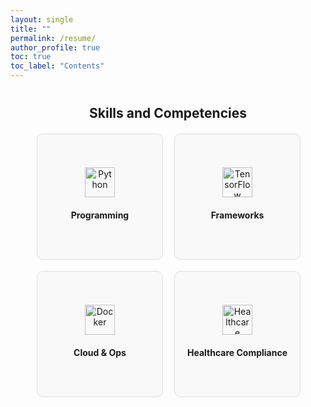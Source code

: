 ```yaml
---
layout: single
title: ""
permalink: /resume/
author_profile: true
toc: true
toc_label: "Contents"
---
```

<div style="margin: 40px 0;">
  <h2 style="text-align: center;">Skills and Competencies</h2>

  <!-- Flip Cards Section -->
  <div style="display: flex; flex-wrap: wrap; gap: 20px; justify-content: center; margin-top: 20px;">
    <!-- Card 1 -->
    <div class="flip-card">
      <div class="flip-card-inner">
        <div class="flip-card-front">
          <img src="https://img.icons8.com/color/48/000000/python.png" alt="Python">
          <h4>Programming</h4>
        </div>
        <div class="flip-card-back">
          <p>Python, R, SQL, C++, MATLAB</p>
        </div>
      </div>
    </div>
    <!-- Card 2 -->
    <div class="flip-card">
      <div class="flip-card-inner">
        <div class="flip-card-front">
          <img src="https://img.icons8.com/color/48/000000/tensorflow.png" alt="TensorFlow">
          <h4>Frameworks</h4>
        </div>
        <div class="flip-card-back">
          <p>TensorFlow, PyTorch, Keras, SciKit-Learn, Hugging Face Transformers</p>
        </div>
      </div>
    </div>
    <!-- Card 3 -->
    <div class="flip-card">
      <div class="flip-card-inner">
        <div class="flip-card-front">
          <img src="https://img.icons8.com/color/48/000000/docker.png" alt="Docker">
          <h4>Cloud & Ops</h4>
        </div>
        <div class="flip-card-back">
          <p>AWS, Docker, MLOps, CI/CD, Compute Canada Cloud</p>
        </div>
      </div>
    </div>
    <!-- Card 4 -->
    <div class="flip-card">
      <div class="flip-card-inner">
        <div class="flip-card-front">
          <img src="https://img.icons8.com/color/48/000000/health-data.png" alt="Healthcare">
          <h4>Healthcare Compliance</h4>
        </div>
        <div class="flip-card-back">
          <p>EHR, EMR, HIPAA, FDA, HL7 Standards</p>
        </div>
      </div>
    </div>
  </div>
</div>

<!-- CSS for Flip Cards -->
<style>
  .flip-card {
    background-color: transparent;
    width: 200px;
    height: 200px;
    perspective: 1000px;
  }
  .flip-card-inner {
    position: relative;
    width: 100%;
    height: 100%;
    text-align: center;
    transition: transform 0.6s;
    transform-style: preserve-3d;
  }
  .flip-card:hover .flip-card-inner {
    transform: rotateY(180deg);
  }
  .flip-card-front, .flip-card-back {
    position: absolute;
    width: 100%;
    height: 100%;
    backface-visibility: hidden;
    display: flex;
    align-items: center;
    justify-content: center;
    flex-direction: column;
    border: 1px solid #ddd;
    border-radius: 10px;
  }
  .flip-card-front {
    background-color: #f9f9f9;
  }
  .flip-card-back {
    background-color: #4caf50;
    color: white;
    transform: rotateY(180deg);
  }
  img {
    margin-bottom: 10px;
    width: 48px;
    height: 48px;
  }
  h4 {
    margin: 10px 0;
  }
  p {
    padding: 0 10px;
  }
</style>
